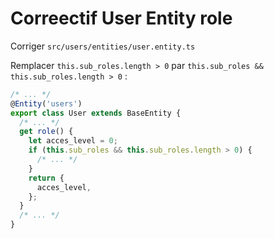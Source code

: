 # Correectif User Entity role

Corriger ```src/users/entities/user.entity.ts```

Remplacer ```this.sub_roles.length > 0``` par ```this.sub_roles && this.sub_roles.length > 0``` :

```ts
/* ... */
@Entity('users')
export class User extends BaseEntity {
  /* ... */
  get role() {
    let acces_level = 0;
    if (this.sub_roles && this.sub_roles.length > 0) {
      /* ... */
    }
    return {
      acces_level,
    };
  }
  /* ... */
}

```